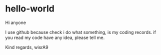 # hello-world

Hi anyone

I use github because check i do what something, is my coding records.
if you read my code have any idea, please tell me.

Kind regards,
wisrA9
